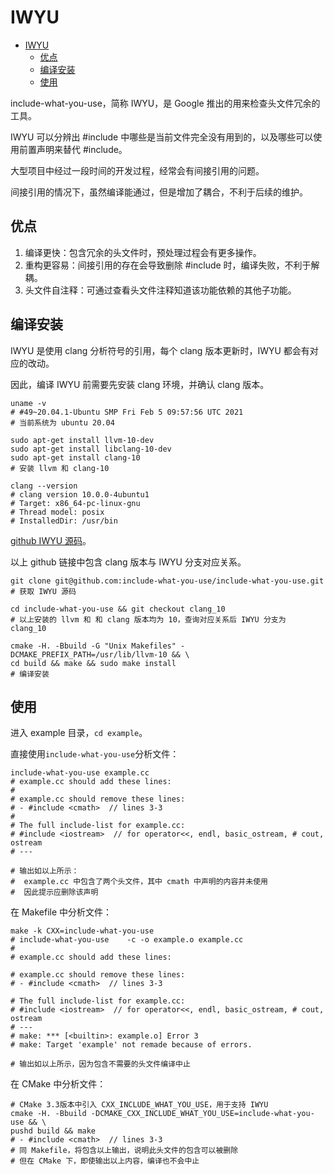 
# IWYU

- [IWYU](#iwyu)
  - [优点](#优点)
  - [编译安装](#编译安装)
  - [使用](#使用)

include-what-you-use，简称 IWYU，是 Google 推出的用来检查头文件冗余的工具。

IWYU 可以分辨出 #include 中哪些是当前文件完全没有用到的，以及哪些可以使用前置声明来替代 #include。

大型项目中经过一段时间的开发过程，经常会有间接引用的问题。

间接引用的情况下，虽然编译能通过，但是增加了耦合，不利于后续的维护。

## 优点

1. 编译更快：包含冗余的头文件时，预处理过程会有更多操作。
2. 重构更容易：间接引用的存在会导致删除 #include 时，编译失败，不利于解耦。
3. 头文件自注释：可通过查看头文件注释知道该功能依赖的其他子功能。

## 编译安装

IWYU 是使用 clang 分析符号的引用，每个 clang 版本更新时，IWYU 都会有对应的改动。

因此，编译 IWYU 前需要先安装 clang 环境，并确认 clang 版本。

```shell
uname -v
# #49~20.04.1-Ubuntu SMP Fri Feb 5 09:57:56 UTC 2021
# 当前系统为 ubuntu 20.04

sudo apt-get install llvm-10-dev
sudo apt-get install libclang-10-dev
sudo apt-get install clang-10
# 安装 llvm 和 clang-10

clang --version
# clang version 10.0.0-4ubuntu1
# Target: x86_64-pc-linux-gnu
# Thread model: posix
# InstalledDir: /usr/bin
```

[github IWYU 源码](https://github.com/include-what-you-use/include-what-you-use)。

以上 github 链接中包含 clang 版本与 IWYU 分支对应关系。

```shell
git clone git@github.com:include-what-you-use/include-what-you-use.git
# 获取 IWYU 源码

cd include-what-you-use && git checkout clang_10
# 以上安装的 llvm 和 和 clang 版本均为 10，查询对应关系后 IWYU 分支为 clang_10

cmake -H. -Bbuild -G "Unix Makefiles" -DCMAKE_PREFIX_PATH=/usr/lib/llvm-10 && \
cd build && make && sudo make install
# 编译安装
```

## 使用

进入 example 目录，`cd example`。

直接使用`include-what-you-use`分析文件：

```shell
include-what-you-use example.cc
# example.cc should add these lines:
#
# example.cc should remove these lines:
# - #include <cmath>  // lines 3-3
#
# The full include-list for example.cc:
# #include <iostream>  // for operator<<, endl, basic_ostream, # cout, ostream
# ---

# 输出如以上所示：
#  example.cc 中包含了两个头文件，其中 cmath 中声明的内容并未使用
#  因此提示应删除该声明
```

在 Makefile 中分析文件：

```shell
make -k CXX=include-what-you-use
# include-what-you-use    -c -o example.o example.cc
#
# example.cc should add these lines:

# example.cc should remove these lines:
# - #include <cmath>  // lines 3-3

# The full include-list for example.cc:
# #include <iostream>  // for operator<<, endl, basic_ostream, # cout, ostream
# ---
# make: *** [<builtin>: example.o] Error 3
# make: Target 'example' not remade because of errors.

# 输出如以上所示，因为包含不需要的头文件编译中止
```

在 CMake 中分析文件：

```shell
# CMake 3.3版本中引入 CXX_INCLUDE_WHAT_YOU_USE，用于支持 IWYU
cmake -H. -Bbuild -DCMAKE_CXX_INCLUDE_WHAT_YOU_USE=include-what-you-use && \
pushd build && make
# - #include <cmath>  // lines 3-3
# 同 Makefile，将包含以上输出，说明此头文件的包含可以被删除
# 但在 CMake 下，即使输出以上内容，编译也不会中止
```
